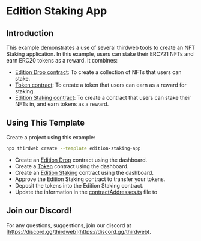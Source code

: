# Edition Staking App

## Introduction

This example demonstrates a use of several thirdweb tools to create an NFT Staking application. In this example, users can stake their ERC721 NFTs and earn ERC20 tokens as a reward. It combines:

- [Edition Drop contract](https://thirdweb.com/thirdweb.eth/DropERC1155): To create a collection of NFTs that users can stake.
- [Token contract](https://thirdweb.com/thirdweb.eth/TokenERC20): To create a token that users can earn as a reward for staking.
- [Edition Staking contract](https://thirdweb.com/thirdweb.eth/EditionStake): To create a contract that users can stake their NFTs in, and earn tokens as a reward.

## Using This Template

Create a project using this example:

```bash
npx thirdweb create --template edition-staking-app
```

- Create an [Edition Drop](https://thirdweb.com/thirdweb.eth/DropERC1155) contract using the dashboard.
- Create a [Token](https://thirdweb.com/thirdweb.eth/TokenERC20) contract using the dashboard.
- Create an [Edition Staking](https://thirdweb.com/thirdweb.eth/EditionStake) contract using the dashboard.
- Approve the Edition Staking contract to transfer your tokens.
- Deposit the tokens into the Edition Staking contract.
- Update the information in the [contractAddresses.ts](./consts/contractAddresses.ts) file to

## Join our Discord!

For any questions, suggestions, join our discord at [https://discord.gg/thirdweb](https://discord.gg/thirdweb).
